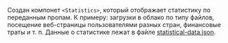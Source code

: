 Создан компонет `<Statistics>`, который отображает статистику по переданным
пропам. К примеру: загрузки в облако по типу файлов, посещение веб-страницы
пользователями разных стран, финансовые траты и т. п. Данные о статистике лежат
в файле [statistical-data.json](./statistical-data.json).
